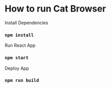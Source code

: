 # How to run Cat Browser

Install Dependencies
### `npm install`

Run React App
### `npm start`

Deploy App
### `npm run build`

